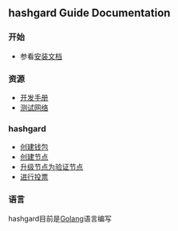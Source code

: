 ## hashgard Guide  Documentation

### 开始

-  参看[安装文档](./Guide/installation.md)

### 资源

- [开发手册](/dev/)
- [测试网络](/test/)



### hashgard

- [创建钱包](/dev/command/hashgardcli/keys/add.md)
- [创建节点](/learn/Guide/genesis.md)
- [升级节点为验证节点](/learn/Guide/GreatValidator.md)
- [进行投票](/learn/Guide/gov.md)



### 语言

hashgard目前是[Golang](https://golang.org/)语言编写